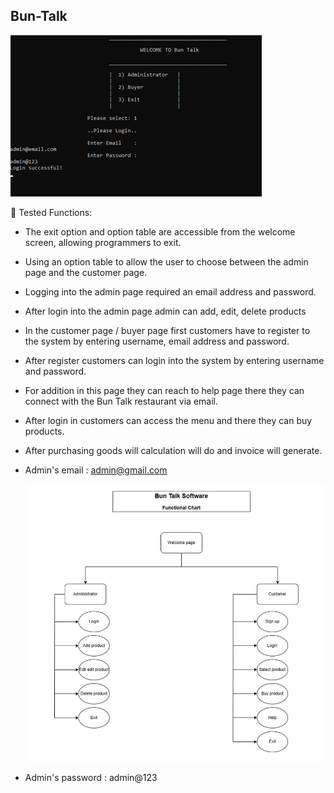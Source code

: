 ## Bun-Talk

![Image Alt](https://github.com/Thishara-Herath/Bun-Talk/blob/edf0b33c6e1dd10309c8575f1c6af5926e58835c/Read%20me%20img/bun2.png)

 Tested Functions: 

- The exit option and option table are accessible from the welcome screen, 
  allowing programmers to exit. 

- Using an option table to allow the user to choose between the admin page and 
  the customer page. 

- Logging into the admin page required an email address and password. 

- After login into the admin page admin can add, edit, delete products 

- In the customer page / buyer page first customers have to register to the system 
  by entering username, email address and password. 

- After register customers can login into the system by entering username and 
  password. 

- For addition in this page they can reach to help page there they can connect 
  with the Bun Talk restaurant via email. 

- After login in customers can access the menu and there they can buy products. 

- After purchasing goods will calculation will do and invoice will generate.

- Admin's email : admin@gmail.com

  ![Image Alt](https://github.com/Thishara-Herath/Bun-Talk/blob/bdc8359e4b8bb3b36d20c57cf8f49dbb42e57821/Read%20me%20img/buntalk1.png)
- Admin's password : admin@123






